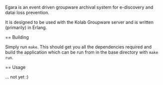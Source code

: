 Egara is an event driven groupware archival system for e-discovery and datai
loss prevention.

It is designed to be used with the Kolab Groupware server and is written
(primarily) in Erlang.

== Building

Simply run `make`. This should get you all the dependencies required and build
the application which can be run from in the base directory with `make run`.

== Usage

... not yet :)
